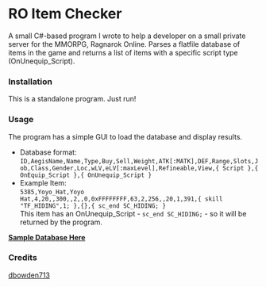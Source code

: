 # RO Item Checker
A small C#-based program I wrote to help a developer on a small private server for the MMORPG, Ragnarok Online. Parses a flatfile database of items in the game and returns a list of items with a specific script type (OnUnequip_Script).

### Installation
This is a standalone program. Just run!

### Usage
The program has a simple GUI to load the database and display results.
- Database format:  
`ID,AegisName,Name,Type,Buy,Sell,Weight,ATK[:MATK],DEF,Range,Slots,Job,Class,Gender,Loc,wLV,eLV[:maxLevel],Refineable,View,{ Script },{ OnEquip_Script },{ OnUnequip_Script }`
- Example Item:  
`5385,Yoyo_Hat,Yoyo Hat,4,20,,300,,2,,0,0xFFFFFFFF,63,2,256,,20,1,391,{ skill "TF_HIDING",1; },{},{ sc_end SC_HIDING; }`  
This item has an OnUnequip_Script - `sc_end SC_HIDING;` - so it will be returned by the program.

**[Sample Database Here](https://raw.githubusercontent.com/rathena/rathena/master/db/re/item_db.txt)**

### Credits
[dbowden713](https://github.com/dbowden713)
